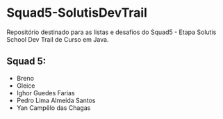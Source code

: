 # Squad5-SolutisDevTrail
Repositório destinado para as listas e desafios do Squad5 - Etapa Solutis School Dev Trail de Curso em Java.

## Squad 5:
- Breno
- Gleice
- Ighor Guedes Farias
- Pedro Lima Almeida Santos 
- Yan Campêlo das Chagas 
